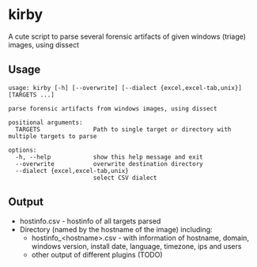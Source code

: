 # kirby
A cute script to parse several forensic artifacts of given windows (triage) images, using dissect

## Usage

```
usage: kirby [-h] [--overwrite] [--dialect {excel,excel-tab,unix}] [TARGETS ...]

parse forensic artifacts from windows images, using dissect

positional arguments:
  TARGETS               Path to single target or directory with multiple targets to parse

options:
  -h, --help            show this help message and exit
  --overwrite           overwrite destination directory
  --dialect {excel,excel-tab,unix}
                        select CSV dialect
```

## Output

- hostinfo.csv - hostinfo of all targets parsed
- Directory (named by the hostname of the image) including:
  - hostinfo_\<hostname\>.csv - with information of hostname, domain, windows version, install date, language, timezone, ips and users
  - other output of different plugins (TODO)
